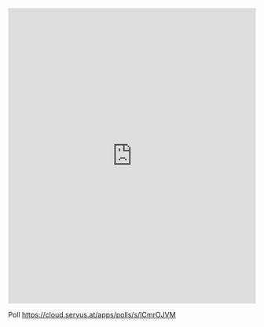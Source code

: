 
<iframe name="embed_readwrite" src="https://pad.vvvvvvaria.org/serving in-grid?showControls=true&showChat=flse&showLineNumbers=true&useMonospaceFont=false" width="100%" height="600" frameborder="0"></iframe>

Poll https://cloud.servus.at/apps/polls/s/ICmrOJVM
